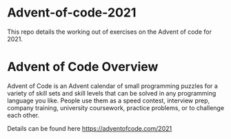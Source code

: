 # Advent-of-code-2021
This repo details the working out of exercises on the Advent of code for 2021. 

# Advent of Code Overview
Advent of Code is an Advent calendar of small programming puzzles for a variety of skill sets and skill levels that can be solved in any programming language you like. People use them as a speed contest, interview prep, company training, university coursework, practice problems, or to challenge each other.

Details can be found here https://adventofcode.com/2021
